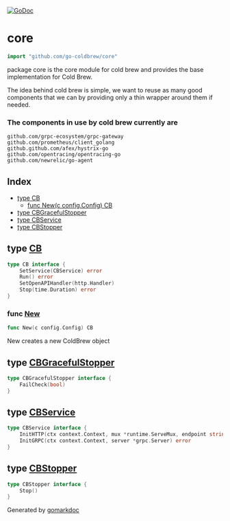 <!-- Code generated by gomarkdoc. DO NOT EDIT -->

[![GoDoc](https://img.shields.io/badge/pkg.go.dev-doc-blue)](http://pkg.go.dev/github.com/go-coldbrew/core)

# core

```go
import "github.com/go-coldbrew/core"
```

package core is the core module for cold brew and provides the base implementation for Cold Brew\.

The idea behind cold brew is simple\, we want to reuse as many good components that we can by providing only a thin wrapper around them if needed\.

### The components in use by cold brew currently are

```
github.com/grpc-ecosystem/grpc-gateway
github.com/prometheus/client_golang
github.github.com/afex/hystrix-go
github.com/opentracing/opentracing-go
github.com/newrelic/go-agent
```

## Index

- [type CB](<#type-cb>)
  - [func New(c config.Config) CB](<#func-new>)
- [type CBGracefulStopper](<#type-cbgracefulstopper>)
- [type CBService](<#type-cbservice>)
- [type CBStopper](<#type-cbstopper>)


## type [CB](<https://github.com/go-coldbrew/core/blob/main/types.go#L25-L30>)

```go
type CB interface {
    SetService(CBService) error
    Run() error
    SetOpenAPIHandler(http.Handler)
    Stop(time.Duration) error
}
```

### func [New](<https://github.com/go-coldbrew/core/blob/main/core.go#L331>)

```go
func New(c config.Config) CB
```

New creates a new ColdBrew object

## type [CBGracefulStopper](<https://github.com/go-coldbrew/core/blob/main/types.go#L17-L19>)

```go
type CBGracefulStopper interface {
    FailCheck(bool)
}
```

## type [CBService](<https://github.com/go-coldbrew/core/blob/main/types.go#L12-L15>)

```go
type CBService interface {
    InitHTTP(ctx context.Context, mux *runtime.ServeMux, endpoint string, opts []grpc.DialOption) error
    InitGRPC(ctx context.Context, server *grpc.Server) error
}
```

## type [CBStopper](<https://github.com/go-coldbrew/core/blob/main/types.go#L21-L23>)

```go
type CBStopper interface {
    Stop()
}
```



Generated by [gomarkdoc](<https://github.com/princjef/gomarkdoc>)
